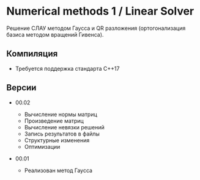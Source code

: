 # Numerical methods 1 / Linear Solver

Решение СЛАУ методом Гаусса и QR разложения (ортогонализация базиса методом вращений Гивенса).

## Компиляция

* Требуется поддержка стандарта C++17

## Версии

* 00.02
    * Вычисление нормы матриц
    * Произведение матриц
    * Вычисление невязки решений
    * Запись результатов в файлы
    * Структурные изменения
    * Оптимизации

* 00.01
    * Реализован метод Гаусса